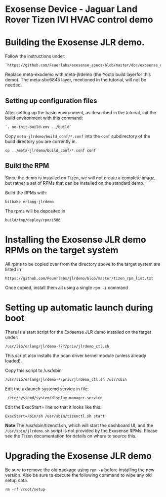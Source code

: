 # Exosense Device - Jaguar Land Rover Tizen IVI HVAC control demo

# Building the Exosense JLR demo.

Follow the instructions under:

    `https://github.com/Feuerlabs/exosense_specs/blob/master/doc/exosense_demo_tutorial.pdf`

Replace meta-exodemo with meta-jlrdemo (the Yocto build layerfor this
demo). The meta-sbc6845 layer, mentioned in the tutorial, will not be
needed.

## Setting up configuration files
After setting up the basic environment, as described in the tutorial,
init the build environment with this command:

    `. oe-init-build-env ../build`

Copy `meta-jlrdemo/build_conf/*.conf` into the `conf` subdirectory of
the build directory you are currently in.

	cp ../meta-jlrdemo/build_conf/*.conf conf

## Build the RPM 
Since the demo is installed on Tizen, we will not create a complete
image, but rather a set of RPMs that can be installed on the standard
demo.

Build the RPMs with:

	
    bitbake erlang-jlrdemo

The rpms will be deposited in 

    build/tmp/deploy/rpm/i586

# Installing the Exosense JLR demo RPMs on the target system

All rpms to be copied over from the directory above to the target system are listed in

    https://github.com/Feuerlabs/jlrdemo/blob/master/tizen_rpm_list.txt

Once copied, install them all using a single `rpm -i` command


# Setting up automatic launch during boot

There is a start script for the Exosense JLR demo installed on the target under:

    /usr/lib/erlang/jlrdemo-???/priv/jlrdemo_ctl.sh

This script also installs the pcan driver kernel module (unless already loaded).

Copy this script to /usr/sbin

    /usr/lib/erlang/jlrdemo-*/priv/jlrdemo_ctl.sh /usr/sbin
	
Edit the uxlaunch systemd service in file:

     /etc/systemd/system/display-manager.service
	 
Edit the ExecStart= line so that it looks like this:

    ExecStart=/bin/sh /usr/sbin/tizenctl.sh start

**Note** The /usr/sbin/tizenctl.sh, which will start the dashboard UI,
  and the `/usr/sbin/jlrdemo.sh` script is not provided by the
  Exosense RPMs. Please see the Tizen documentation for details on
  where to source this.

# Upgrading the Exosense JLR demo

Be sure to remove the old package using `rpm -e` before installing the new version.
Also be sure to execute the following command to wipe any old setup data.

    rm -rf /root/setup



